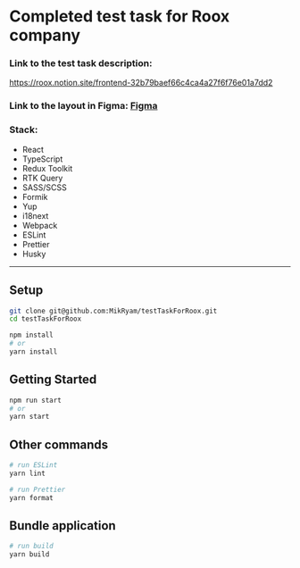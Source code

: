 # Completed test task for Roox company

### Link to the test task description:
https://roox.notion.site/frontend-32b79baef66c4ca4a27f6f76e01a7dd2


### Link to the layout in Figma: [Figma](https://www.figma.com/file/X8Ke95Xuc9ZXrZJ3DzQjOW/%D0%A2%D0%B5%D1%81%D1%82%D0%BE%D0%B2%D0%BE%D0%B5-%D0%B7%D0%B0%D0%B4%D0%B0%D0%BD%D0%B8%D0%B5?node-id=2%3A2&t=XPcASmMIQ9vGcJtC-0)


### Stack:
- React
- TypeScript
- Redux Toolkit
- RTK Query
- SASS/SCSS
- Formik
- Yup
- i18next
- Webpack
- ESLint
- Prettier
- Husky

---


## Setup

```bash
git clone git@github.com:MikRyam/testTaskForRoox.git
cd testTaskForRoox

npm install
# or
yarn install
```

## Getting Started

```bash
npm run start
# or
yarn start
```

## Other commands

```bash
# run ESLint
yarn lint

# run Prettier
yarn format
```

## Bundle application

```bash
# run build
yarn build
```
